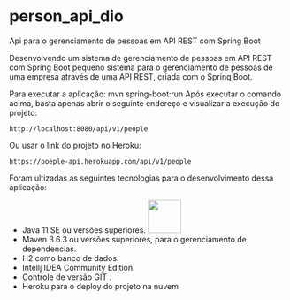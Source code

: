 # person_api_dio
 Api para o gerenciamento de pessoas em API REST com Spring Boot


Desenvolvendo um sistema de gerenciamento de pessoas em API REST com Spring Boot
pequeno sistema para o gerenciamento de pessoas de uma empresa através de uma API REST, criada com o Spring Boot.

Para executar a aplicação:
mvn spring-boot:run 
Após executar o comando acima, basta apenas abrir o seguinte endereço e visualizar a execução do projeto:
```
http://localhost:8080/api/v1/people
```
Ou usar o link do projeto no Heroku:
```
https://poeple-api.herokuapp.com/api/v1/people
```
Foram ultizadas as seguintes tecnologias para o desenvolvimento dessa aplicação:

* Java 11 SE ou versões superiores.  <img src="https://img.shields.io/badge/Java-ED8B00?style=for-the-badge&logo=java&logoColor=white" width="60"> 
* Maven 3.6.3 ou versões superiores, para o gerenciamento de dependencias.
* H2 como banco de dados.
* Intellj IDEA Community Edition.
* Controle de versão GIT .
* Heroku para o deploy do projeto na nuvem

